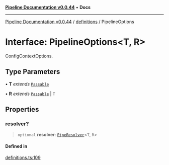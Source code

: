 [**Pipeline Documentation v0.0.44**](../../README.md) • **Docs**

***

[Pipeline Documentation v0.0.44](../../modules.md) / [definitions](../README.md) / PipelineOptions

# Interface: PipelineOptions\<T, R\>

ConfigContextOptions.

## Type Parameters

• **T** *extends* [`Passable`](../type-aliases/Passable.md)

• **R** *extends* [`Passable`](../type-aliases/Passable.md) \| `T`

## Properties

### resolver?

> `optional` **resolver**: [`PipeResolver`](../type-aliases/PipeResolver.md)\<`T`, `R`\>

#### Defined in

[definitions.ts:109](https://github.com/stonemjs/pipeline/blob/cb206a59f3858db33e7d57a2dba74356bb8f0bc4/src/definitions.ts#L109)
